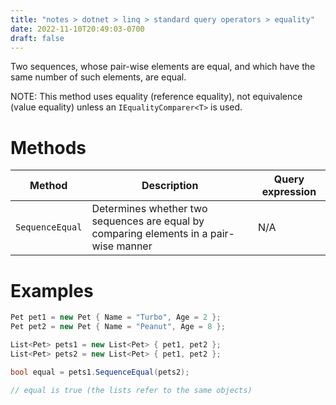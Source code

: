 ```yaml
---
title: "notes > dotnet > linq > standard query operators > equality"
date: 2022-11-10T20:49:03-0700
draft: false
---
```

Two sequences, whose pair-wise elements are equal, and which have the same number of such elements, are equal.

NOTE: This method uses equality (reference equality), not equivalence (value equality) unless an `IEqualityComparer<T>` is used.

# Methods
| Method        | Description                                                                            | Query expression |
|---------------|----------------------------------------------------------------------------------------|------------------|
| `SequenceEqual` | Determines whether two sequences are equal by comparing elements in a pair-wise manner | N/A              |

# Examples
```cs
Pet pet1 = new Pet { Name = "Turbo", Age = 2 };
Pet pet2 = new Pet { Name = "Peanut", Age = 8 };

List<Pet> pets1 = new List<Pet> { pet1, pet2 };
List<Pet> pets2 = new List<Pet> { pet1, pet2 };

bool equal = pets1.SequenceEqual(pets2);

// equal is true (the lists refer to the same objects)

```